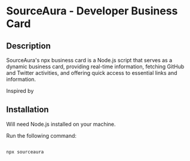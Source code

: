# SourceAura - Developer Business Card

## Description
SourceAura's npx business card is a Node.js script that serves as a dynamic business card, providing real-time information, fetching GitHub and Twitter activities, and offering quick access to essential links and information.

Inspired by 

## Installation
Will need Node.js installed on your machine. 

Run the following command:

```bash

npx sourceaura
